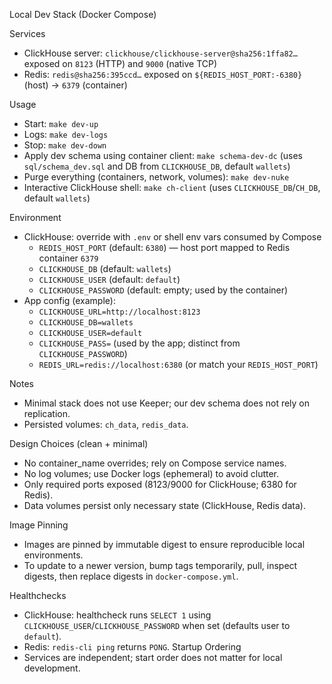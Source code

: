 Local Dev Stack (Docker Compose)

Services
- ClickHouse server: `clickhouse/clickhouse-server@sha256:1ffa82…` exposed on `8123` (HTTP) and `9000` (native TCP)
- Redis: `redis@sha256:395ccd…` exposed on `${REDIS_HOST_PORT:-6380}` (host) -> `6379` (container)

Usage
- Start: `make dev-up`
- Logs: `make dev-logs`
- Stop: `make dev-down`
- Apply dev schema using container client: `make schema-dev-dc` (uses `sql/schema_dev.sql` and DB from `CLICKHOUSE_DB`, default `wallets`)
- Purge everything (containers, network, volumes): `make dev-nuke`
- Interactive ClickHouse shell: `make ch-client` (uses `CLICKHOUSE_DB`/`CH_DB`, default `wallets`)

Environment
- ClickHouse: override with `.env` or shell env vars consumed by Compose
  - `REDIS_HOST_PORT` (default: `6380`) — host port mapped to Redis container `6379`
  - `CLICKHOUSE_DB` (default: `wallets`)
  - `CLICKHOUSE_USER` (default: `default`)
  - `CLICKHOUSE_PASSWORD` (default: empty; used by the container)
- App config (example):
  - `CLICKHOUSE_URL=http://localhost:8123`
  - `CLICKHOUSE_DB=wallets`
  - `CLICKHOUSE_USER=default`
  - `CLICKHOUSE_PASS=` (used by the app; distinct from `CLICKHOUSE_PASSWORD`)
  - `REDIS_URL=redis://localhost:6380` (or match your `REDIS_HOST_PORT`)

Notes
- Minimal stack does not use Keeper; our dev schema does not rely on replication.
- Persisted volumes: `ch_data`, `redis_data`.

Design Choices (clean + minimal)
- No container_name overrides; rely on Compose service names.
- No log volumes; use Docker logs (ephemeral) to avoid clutter.
- Only required ports exposed (8123/9000 for ClickHouse; 6380 for Redis).
- Data volumes persist only necessary state (ClickHouse, Redis data).

Image Pinning
- Images are pinned by immutable digest to ensure reproducible local environments.
- To update to a newer version, bump tags temporarily, pull, inspect digests, then replace digests in `docker-compose.yml`.

Healthchecks
- ClickHouse: healthcheck runs `SELECT 1` using `CLICKHOUSE_USER`/`CLICKHOUSE_PASSWORD` when set (defaults user to `default`).
- Redis: `redis-cli ping` returns `PONG`.
Startup Ordering
- Services are independent; start order does not matter for local development.
